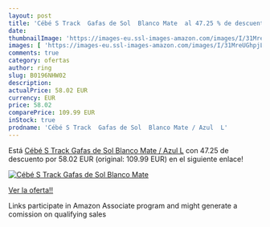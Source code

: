 ```yaml
---
layout: post
title: 'Cébé S Track  Gafas de Sol  Blanco Mate  al 47.25 % de descuento'
date: 
thumbnailImage: 'https://images-eu.ssl-images-amazon.com/images/I/31MreUGhpjL._SL200_.jpg'
images: [ 'https://images-eu.ssl-images-amazon.com/images/I/31MreUGhpjL._SL200_.jpg' ]
comments: true
category: ofertas
author: ring
slug: B0196NHW02
description:
actualPrice: 58.02 EUR
currency: EUR
price: 58.02
comparePrice: 109.99 EUR
inStock: true
prodname: 'Cébé S Track  Gafas de Sol  Blanco Mate / Azul  L'
---
```


Está [Cébé S Track  Gafas de Sol  Blanco Mate / Azul  L](https://www.amazon.es/dp/B0196NHW02/?tag=tolees-21) con 47.25 de descuento por 58.02 EUR (original: 109.99 EUR) en el siguiente enlace!

[![Cébé S Track  Gafas de Sol  Blanco Mate ](https://images-eu.ssl-images-amazon.com/images/I/31MreUGhpjL._SL200_.jpg)](https://www.amazon.es/dp/B0196NHW02/?tag=tolees-21)

[Ver la oferta!!](https://www.amazon.es/dp/B0196NHW02/?tag=tolees-21)

Links participate in Amazon Associate program and might generate a comission on qualifying sales


